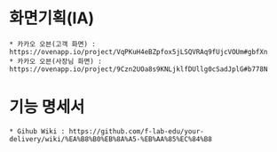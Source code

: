 # 화면기획(IA)
    * 카카오 오븐(고객 화면) : https://ovenapp.io/project/VqPKuH4eBZpfox5jLSQVRAq9fUjcVOUm#gbfXn
    * 카카오 오븐(사장님 화면) : https://ovenapp.io/project/9Czn2UOa8s9KNLjklfDUllg0cSadJplG#b778N
# 기능 명세서
    * Gihub Wiki : https://github.com/f-lab-edu/your-delivery/wiki/%EA%B8%B0%EB%8A%A5-%EB%AA%85%EC%84%B8
